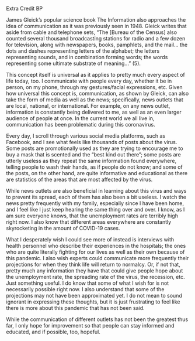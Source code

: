 Extra Credit BP

James Gleick’s popular science book The Information also approaches the idea of communication as it was previously seen in 1948. Gleick writes that aside from cable and telephone sets, “The [Bureau of the Census] also counted several thousand broadcasting stations for radio and a few dozen for television, along with newspapers, books, pamphlets, and the mail… the dots and dashes representing letters of the alphabet; the letters representing sounds, and in combination forming words; the words representing some ultimate substrate of meaning…” (5).  

This concept itself is universal as it applies to pretty much every aspect of life today, too. I communicate with people every day, whether it be in person, on my phone, through my gestures/facial expressions, etc. Given how universal this concept is, communication, as shown by Gleick, can also take the form of media as well as the news; specifically, news outlets that are local, national, or international. For example, on any news outlet, information is constantly being delivered to me, as well as an even larger audience of people at once. In the current world we all live in, communication has been problematic during this coronavirus. 

Every day, I scroll through various social media platforms, such as Facebook, and I see what feels like thousands of posts about the virus. Some posts are promotionally used as they are trying to encourage me to buy a mask that is scented and the “best kind out there”; some posts are utterly useless as they repeat the same information found everywhere, telling people to wash their hands, as if people do not know; and some of the posts, on the other hand, are quite informative and educational as there are statistics of the areas that are most affected by the virus. 

While news outlets are also beneficial in learning about this virus and ways to prevent its spread, each of them has also been a bit useless. I watch the news pretty frequently with my family, especially since I have been home, and I feel like I just keep hearing the same thing over and over. I know, as I am sure everyone knows, that the unemployment rates are terribly high right now. I also know that different areas everywhere are constantly skyrocketing in the amount of COVID-19 cases.

What I desperately wish I could see more of instead is interviews with health personnel who describe their experiences in the hospitals; the ones who are quite literally fighting for our lives as well as their own because of this pandemic. I also wish experts could communicate more frequently their projections for when they think life will return to normalcy. Or, if not that, pretty much any information they have that could give people hope about the unemployment rate, the spreading rate of the virus, the recession, etc. Just something useful. I do know that some of what I wish for is not necessarily possible right now. I also understand that some of the projections may not have been approximated yet. I do not mean to sound ignorant in expressing these thoughts, but it is just frustrating to feel like there is more about this pandemic that has not been said. 

While the communication of different outlets has not been the greatest thus far, I only hope for improvement so that people can stay informed and educated, and if possible, too, hopeful. 


